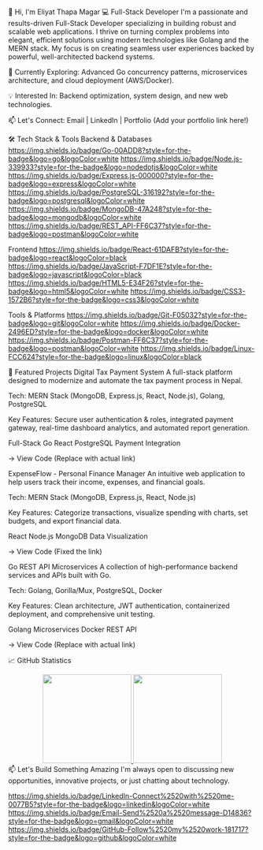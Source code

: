 👋 Hi, I'm Eliyat Thapa Magar
💻 Full-Stack Developer
I'm a passionate and results-driven Full-Stack Developer specializing in building robust and scalable web applications. I thrive on turning complex problems into elegant, efficient solutions using modern technologies like Golang and the MERN stack. My focus is on creating seamless user experiences backed by powerful, well-architected backend systems.

🌱 Currently Exploring: Advanced Go concurrency patterns, microservices architecture, and cloud deployment (AWS/Docker).

💡 Interested In: Backend optimization, system design, and new web technologies.

📫 Let's Connect: Email | LinkedIn | Portfolio (Add your portfolio link here!)

🛠️ Tech Stack & Tools
Backend & Databases
https://img.shields.io/badge/Go-00ADD8?style=for-the-badge&logo=go&logoColor=white
https://img.shields.io/badge/Node.js-339933?style=for-the-badge&logo=nodedotjs&logoColor=white
https://img.shields.io/badge/Express.js-000000?style=for-the-badge&logo=express&logoColor=white
https://img.shields.io/badge/PostgreSQL-316192?style=for-the-badge&logo=postgresql&logoColor=white
https://img.shields.io/badge/MongoDB-47A248?style=for-the-badge&logo=mongodb&logoColor=white
https://img.shields.io/badge/REST_API-FF6C37?style=for-the-badge&logo=postman&logoColor=white

Frontend
https://img.shields.io/badge/React-61DAFB?style=for-the-badge&logo=react&logoColor=black
https://img.shields.io/badge/JavaScript-F7DF1E?style=for-the-badge&logo=javascript&logoColor=black
https://img.shields.io/badge/HTML5-E34F26?style=for-the-badge&logo=html5&logoColor=white
https://img.shields.io/badge/CSS3-1572B6?style=for-the-badge&logo=css3&logoColor=white

Tools & Platforms
https://img.shields.io/badge/Git-F05032?style=for-the-badge&logo=git&logoColor=white
https://img.shields.io/badge/Docker-2496ED?style=for-the-badge&logo=docker&logoColor=white
https://img.shields.io/badge/Postman-FF6C37?style=for-the-badge&logo=postman&logoColor=white
https://img.shields.io/badge/Linux-FCC624?style=for-the-badge&logo=linux&logoColor=black

🚀 Featured Projects
Digital Tax Payment System
A full-stack platform designed to modernize and automate the tax payment process in Nepal.

Tech: MERN Stack (MongoDB, Express.js, React, Node.js), Golang, PostgreSQL

Key Features: Secure user authentication & roles, integrated payment gateway, real-time dashboard analytics, and automated report generation.

Full-Stack Go React PostgreSQL Payment Integration

→ View Code (Replace with actual link)

ExpenseFlow - Personal Finance Manager
An intuitive web application to help users track their income, expenses, and financial goals.

Tech: MERN Stack (MongoDB, Express.js, React, Node.js)

Key Features: Categorize transactions, visualize spending with charts, set budgets, and export financial data.

React Node.js MongoDB Data Visualization

→ View Code (Fixed the link)

Go REST API Microservices
A collection of high-performance backend services and APIs built with Go.

Tech: Golang, Gorilla/Mux, PostgreSQL, Docker

Key Features: Clean architecture, JWT authentication, containerized deployment, and comprehensive unit testing.

Golang Microservices Docker REST API

→ View Code (Replace with actual link)

📈 GitHub Statistics
<div align="center"> <a href="https://github.com/EliyatMagar"> <img height="180em" src="https://github-readme-stats.vercel.app/api?username=EliyatMagar&show_icons=true&theme=radical&hide_border=true&count_private=true" /> <img height="180em" src="https://github-readme-stats.vercel.app/api/top-langs/?username=EliyatMagar&layout=compact&theme=radical&hide_border=true&langs_count=8" /> </a> </div>
📫 Let's Build Something Amazing
I'm always open to discussing new opportunities, innovative projects, or just chatting about technology.

https://img.shields.io/badge/LinkedIn-Connect%2520with%2520me-0077B5?style=for-the-badge&logo=linkedin&logoColor=white
https://img.shields.io/badge/Email-Send%2520a%2520message-D14836?style=for-the-badge&logo=gmail&logoColor=white
https://img.shields.io/badge/GitHub-Follow%2520my%2520work-181717?style=for-the-badge&logo=github&logoColor=white
